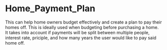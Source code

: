 # Home_Payment_Plan
This can help home owners budget effectively and create a plan to pay their homes off. This is ideally used when budgeting before purchasing a home. It takes into account if payments will be split between multiple people, interest rate, priciple, and how many years the user would like to pay said home off.

